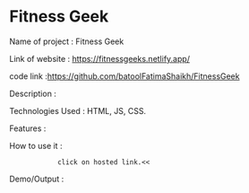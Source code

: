 # Fitness Geek


Name of project : Fitness Geek 

Link of website : https://fitnessgeeks.netlify.app/

code link :https://github.com/batoolFatimaShaikh/FitnessGeek

Description : 
              
              
               
  
Technologies Used : HTML, JS, CSS.

  
Features :
           
           
          
  
How to use it : 

                click on hosted link.<<

                
             
Demo/Output : 
  

  
